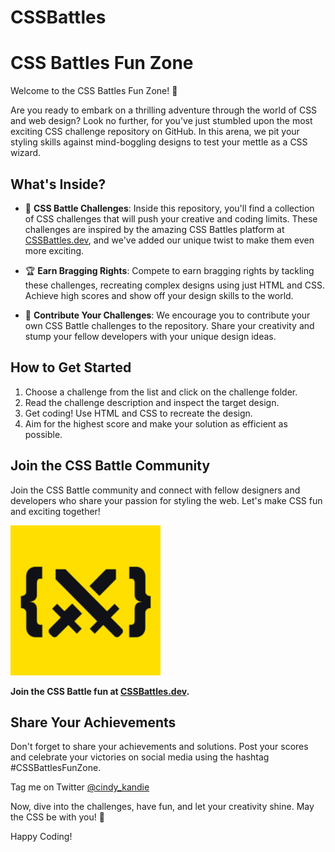 # CSSBattles
# CSS Battles Fun Zone

Welcome to the CSS Battles Fun Zone! 🚀

Are you ready to embark on a thrilling adventure through the world of CSS and web design? Look no further, for you've just stumbled upon the most exciting CSS challenge repository on GitHub. In this arena, we pit your styling skills against mind-boggling designs to test your mettle as a CSS wizard.

## What's Inside?

- 🎨 **CSS Battle Challenges**: Inside this repository, you'll find a collection of CSS challenges that will push your creative and coding limits. These challenges are inspired by the amazing CSS Battles platform at [CSSBattles.dev](https://cssbattle.dev/), and we've added our unique twist to make them even more exciting.

- 🏆 **Earn Bragging Rights**: Compete to earn bragging rights by tackling these challenges, recreating complex designs using just HTML and CSS. Achieve high scores and show off your design skills to the world.

- 🌟 **Contribute Your Challenges**: We encourage you to contribute your own CSS Battle challenges to the repository. Share your creativity and stump your fellow developers with your unique design ideas.

## How to Get Started

1. Choose a challenge from the list and click on the challenge folder.
2. Read the challenge description and inspect the target design.
3. Get coding! Use HTML and CSS to recreate the design.
4. Aim for the highest score and make your solution as efficient as possible.

## Join the CSS Battle Community

Join the CSS Battle community and connect with fellow designers and developers who share your passion for styling the web. Let's make CSS fun and exciting together!

![Join CSS Battles](/images/logo.png)

**Join the CSS Battle fun at [CSSBattles.dev](https://cssbattle.dev/).**

## Share Your Achievements

Don't forget to share your achievements and solutions. Post your scores and celebrate your victories on social media using the hashtag #CSSBattlesFunZone. 

Tag me on Twitter [@cindy_kandie](https://twitter.com/cindy_kandie)

Now, dive into the challenges, have fun, and let your creativity shine. May the CSS be with you! 🌟

Happy Coding!
